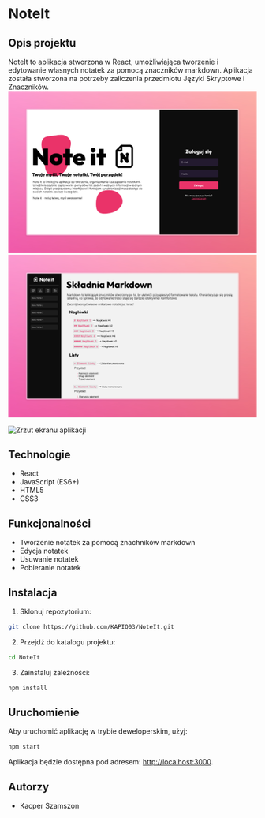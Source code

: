 # NoteIt

## Opis projektu
NoteIt to aplikacja stworzona w React, umożliwiająca tworzenie i edytowanie własnych notatek za pomocą znaczników markdown. Aplikacja została stworzona na potrzeby zaliczenia przedmiotu Języki Skryptowe i Znaczników.
![Zrzut ekranu logowania](./docs/Login.jpeg)
![Zrzut ekranu aplikacji](./docs/AppPage.jpeg)

![Zrzut ekranu aplikacji](./docs/screenshot.png)
## Technologie
- React
- JavaScript (ES6+)
- HTML5
- CSS3

## Funkcjonalności
- Tworzenie notatek za pomocą znachników markdown
- Edycja notatek
- Usuwanie notatek
- Pobieranie notatek

## Instalacja
1. Sklonuj repozytorium:
  ```bash
  git clone https://github.com/KAPIQ03/NoteIt.git
  ```
2. Przejdź do katalogu projektu:
  ```bash
  cd NoteIt
  ```
3. Zainstaluj zależności:
  ```bash
  npm install
  ```

## Uruchomienie
Aby uruchomić aplikację w trybie deweloperskim, użyj:
```bash
npm start
```
Aplikacja będzie dostępna pod adresem: [http://localhost:3000](http://localhost:3000).

## Autorzy
- Kacper Szamszon
